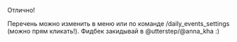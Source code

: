 Отлично!

Перечень можно изменить в меню или по команде /daily_events_settings (можно прям кликать!).
Фидбек закидывай в @utterstep/@anna_kha :)
